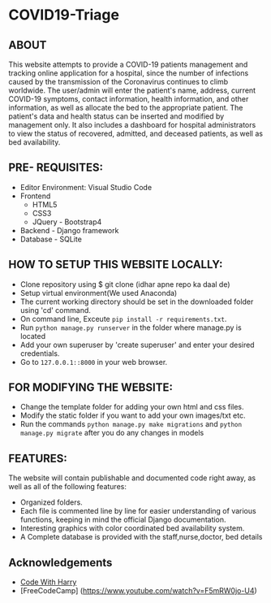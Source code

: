 # COVID19-Triage



## ABOUT
This website attempts to provide a COVID-19 patients management and tracking online application for a hospital, since the number of infections caused by the transmission of the Coronavirus continues to climb worldwide. 
The user/admin will enter the patient's name, address, current COVID-19 symptoms, contact information, health information, and other information, as well as allocate the bed to the appropriate patient.
The patient's data and health status can be inserted and modified by management only. It also includes a dashboard for hospital administrators to view the status of recovered, admitted, and deceased patients, as well as bed availability.

## PRE- REQUISITES:
- Editor Environment: Visual Studio Code
- Frontend
	- HTML5
	- CSS3
	- JQuery
                    - Bootstrap4
- Backend
                    - Django framework
- Database
                    - SQLite



## HOW TO SETUP THIS WEBSITE LOCALLY:

 - Clone repository using  $ git clone  (idhar apne repo ka daal de)
 - Setup virtual environment(We used Anaconda)
 - The current working directory should be set in the downloaded folder using 'cd' command.
 - On command line, Exceute `pip install -r requirements.txt`.
 - Run `python manage.py runserver` in the folder where manage.py is located
 - Add your own superuser by 'create superuser' and enter your desired credentials.
 - Go to `127.0.0.1::8000` in your web browser.
                 

## FOR MODIFYING THE WEBSITE:
 -  Change the template folder for adding your own html and css files.
 -  Modify  the static folder if you want to add your own images/txt etc.
 -  Run the  commands ``` python manage.py make migrations ``` and ``` python manage.py migrate ``` after you do any changes in models

 
## FEATURES:
 
The website will contain publishable and documented code right away, as well as all of the following features:

 - Organized folders.
 - Each file is commented line by line for easier understanding of  various functions, keeping in mind the official Django documentation.
 - Interesting graphics with color coordinated bed availability system.
 - A Complete database is provided with the staff,nurse,doctor, bed details

## Acknowledgements

* [Code With Harry](https://www.youtube.com/playlist?list=PLu0W_9lII9agiCUZYRsvtGTXdxkzPyItg)
* [FreeCodeCamp] (https://www.youtube.com/watch?v=F5mRW0jo-U4)
